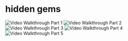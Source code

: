# hidden gems

<img src='https://github.com/aiadames/AR-Travel-App/raw/master/app/walkthrough.gif' title='Video Walkthrough' width='' alt='Video Walkthrough Part 1' />
<img src='https://github.com/aiadames/AR-Travel-App/raw/master/app/walkthrough2.gif' title='Video Walkthrough' width='' alt='Video Walkthrough Part 2' />
<img src='https://github.com/aiadames/AR-Travel-App/raw/master/app/walkthrough3.gif' title='Video Walkthrough' width='' alt='Video Walkthrough Part 3' />
<img src='https://github.com/aiadames/AR-Travel-App/raw/master/app/walkthrough4.gif' title='Video Walkthrough' width='' alt='Video Walkthrough Part 4' />
<img src='https://github.com/aiadames/AR-Travel-App/raw/master/app/walkthrough5.gif' title='Video Walkthrough' width='' alt='Video Walkthrough Part 5' />
